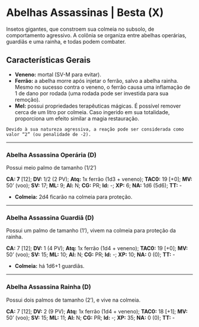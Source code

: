 # Abelhas Assassinas | Besta (X)

Insetos gigantes, que constroem sua colmeia no subsolo, de comportamento agressivo. A colônia se organiza entre abelhas operárias, guardiãs e uma rainha, e todas podem combater.


## Características Gerais

- **Veneno:** mortal (SV-M para evitar).
- **Ferrão:** a abelha morre após injetar o ferrão, salvo a abelha rainha. Mesmo no sucesso contra o veneno, o ferrão causa uma inflamação de 1 de dano por rodada (uma rodada pode ser investida para sua remoção).
- **Mel:** possui propriedades terapêuticas mágicas. É possível remover cerca de um litro por colmeia. Caso ingerido em sua totalidade, proporciona um efeito similar a magia restauração.

````
Devido à sua natureza agressiva, a reação pode ser considerada como valor “2” (ou penalidade de -2).
````

---

### Abelha Assassina Operária (D)

Possui meio palmo de tamanho (1/2’)

**CA: 7** [12]; **DV:** 1/2 (2 PV); **Atq:** 1x ferrão (1d3 + veneno); **TAC0:** 19 [+0]; **MV:** 50’ (voo); **SV:** 17; **ML:** 9; **Al:** N; **CG:** PR; **Id:** -; **XP:** 6; **NA:** 1d6 (5d6); **TT:** -

- **Colmeia:** 2d4 ficarão na colmeia para proteção.

---

### Abelha Assassina Guardiã (D)

Possui um palmo de tamanho (1’), vivem na colmeia para proteção da rainha.

**CA:** 7 [12]; **DV:** 1 (4 PV); **Atq:** 1x ferrão (1d4 + veneno); **TAC0:** 19 [+0]; **MV:** 50’ (voo); **SV:** 15; **ML:** 10; **Al:** N; **CG:** PR; **Id:** -; **XP:** 10; **NA:** 0 (0); **TT:** -

- **Colmeia:** há 1d6+1 guardiãs.

---

### Abelha Assassina Rainha (D)

Possui dois palmos de tamanho (2’), e vive na colmeia.

**CA:** 7 [12]; **DV:** 2 (9 PV); **Atq:** 1x ferrão (1d4 + veneno); **TAC0:** 18 [+1]; **MV:** 50’ (voo); **SV:** 15; **ML:** 11; **Al:** N; **CG:** PR; **Id:** -; **XP:** 35; **NA:** 0 (0); **TT:** -
